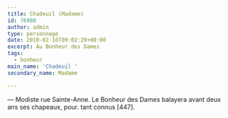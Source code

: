 ```yaml
---
title: Chadeuil (Madame)
id: 76988
author: admin
type: personnage
date: 2010-02-16T09:02:29+00:00
excerpt: Au Bonheur des Dames
tags:
  - bonheur
main_name: 'Chadeuil '
secondary_name: Madame

---
```

— Modiste rue Sainte-Anne. Le Bonheur des Dames balayera avant deux ans ses chapeaux, pour. tant connus [447]. 